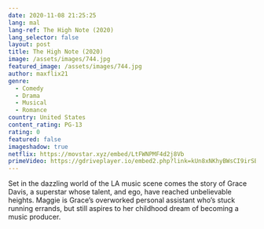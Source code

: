 ```yaml
---
date: 2020-11-08 21:25:25
lang: mal
lang-ref: The High Note (2020)
lang_selector: false
layout: post
title: The High Note (2020)
image: /assets/images/744.jpg
featured_image: /assets/images/744.jpg
author: maxflix21
genre:
  - Comedy
  - Drama
  - Musical
  - Romance
country: United States
content_rating: PG-13
rating: 0
featured: false
imageshadow: true
netflix: https://movstar.xyz/embed/LtFWNPMF4d2j8Vb
primeVideo: https://gdriveplayer.io/embed2.php?link=kUn8xNKhyBWsCI9irSBOiwTZUZo8Dani%252BocFGAwKvPG3AIpMkd9wnL09%252Bwk2zC377Mz6mh8sBtcdemLYPB0pg7M1Rt6pIxODhA5xwRnkcUla48dKj2IKDNXSE8yDnVxYGEAVEc3oMGROJBDxLzR3G0gZ5RQndf56oc7x4ZniE2BiwVRuIJtOASIvDEZgthgBo%253D
---
```

Set in the dazzling world of the LA music scene comes the story of Grace Davis, a superstar whose talent, and ego, have reached unbelievable heights. Maggie is Grace’s overworked personal assistant who’s stuck running errands, but still aspires to her childhood dream of becoming a music producer.